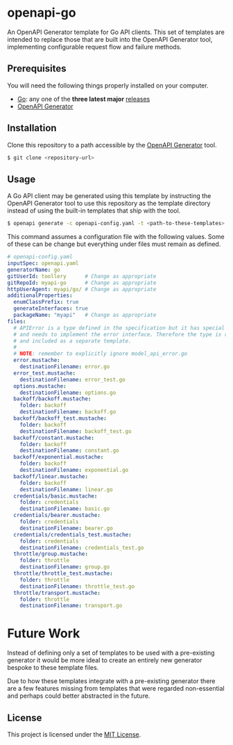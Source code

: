 # openapi-go

An OpenAPI Generator template for Go API clients. This set of templates are
intended to replace those that are built into the OpenAPI Generator tool,
implementing configurable request flow and failure methods.

## Prerequisites

You will need the following things properly installed on your computer.

* [Go](https://golang.org/): any one of the **three latest major**
  [releases](https://golang.org/doc/devel/release.html)
* [OpenAPI Generator](https://openapi-generator.tech/)

## Installation

Clone this repository to a path accessible by the [OpenAPI
Generator](https://openapi-generator.tech/) tool.

```bash
$ git clone <repository-url>
```

## Usage

A Go API client may be generated using this template by instructing the OpenAPI
Generator tool to use this repository as the template directory instead of
using the built-in templates that ship with the tool.

```bash
$ openapi generate -c openapi-config.yaml -t <path-to-these-templates> -o out
```

This command assumes a configuration file with the following values. Some of
these can be change but everything under files must remain as defined.

```yaml
# openapi-config.yaml
inputSpec: openapi.yaml
generatorName: go
gitUserId: toollery      # Change as appropriate
gitRepoId: myapi-go      # Change as appropriate
httpUserAgent: myapi/go/ # Change as appropriate
additionalProperties:
  enumClassPrefix: true
  generateInterfaces: true
  packageName: "myapi"   # Change as appropriate
files:
  # APIError is a type defined in the specification but it has special meaning
  # and needs to implement the error interface. Therefore the type is redefined
  # and included as a separate template.
  #
  # NOTE: remember to explicitly ignore model_api_error.go
  error.mustache:
    destinationFilename: error.go
  error_test.mustache:
    destinationFilename: error_test.go
  options.mustache:
    destinationFilename: options.go
  backoff/backoff.mustache:
    folder: backoff
    destinationFilename: backoff.go
  backoff/backoff_test.mustache:
    folder: backoff
    destinationFilename: backoff_test.go
  backoff/constant.mustache:
    folder: backoff
    destinationFilename: constant.go
  backoff/exponential.mustache:
    folder: backoff
    destinationFilename: exponential.go
  backoff/linear.mustache:
    folder: backoff
    destinationFilename: linear.go
  credentials/basic.mustache:
    folder: credentials
    destinationFilename: basic.go
  credentials/bearer.mustache:
    folder: credentials
    destinationFilename: bearer.go
  credentials/credentials_test.mustache:
    folder: credentials
    destinationFilename: credentials_test.go
  throttle/group.mustache:
    folder: throttle
    destinationFilename: group.go
  throttle/throttle_test.mustache:
    folder: throttle
    destinationFilename: throttle_test.go
  throttle/transport.mustache:
    folder: throttle
    destinationFilename: transport.go
```

# Future Work

Instead of defining only a set of templates to be used with a pre-existing
generator it would be more ideal to create an entirely new generator bespoke to
these template files.

Due to how these templates integrate with a pre-existing generator there are
a few features missing from templates that were regarded non-essential and
perhaps could better abstracted in the future.

## License

This project is licensed under the [MIT License](LICENSE.md).
